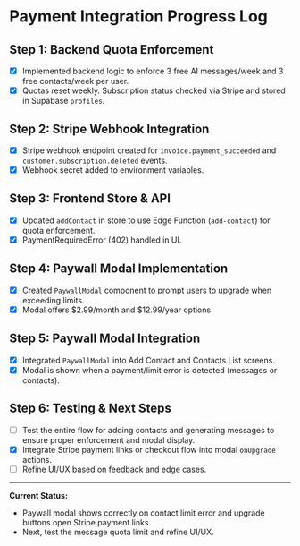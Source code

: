 # Payment Integration Progress Log

## Step 1: Backend Quota Enforcement
- [x] Implemented backend logic to enforce 3 free AI messages/week and 3 free contacts/week per user.
- [x] Quotas reset weekly. Subscription status checked via Stripe and stored in Supabase `profiles`.

## Step 2: Stripe Webhook Integration
- [x] Stripe webhook endpoint created for `invoice.payment_succeeded` and `customer.subscription.deleted` events.
- [x] Webhook secret added to environment variables.

## Step 3: Frontend Store & API
- [x] Updated `addContact` in store to use Edge Function (`add-contact`) for quota enforcement.
- [x] PaymentRequiredError (402) handled in UI.

## Step 4: Paywall Modal Implementation
- [x] Created `PaywallModal` component to prompt users to upgrade when exceeding limits.
- [x] Modal offers $2.99/month and $12.99/year options.

## Step 5: Paywall Modal Integration
- [x] Integrated `PaywallModal` into Add Contact and Contacts List screens.
- [x] Modal is shown when a payment/limit error is detected (messages or contacts).

## Step 6: Testing & Next Steps
- [ ] Test the entire flow for adding contacts and generating messages to ensure proper enforcement and modal display.
- [x] Integrate Stripe payment links or checkout flow into modal `onUpgrade` actions.
- [ ] Refine UI/UX based on feedback and edge cases.

---

**Current Status:**
- Paywall modal shows correctly on contact limit error and upgrade buttons open Stripe payment links.
- Next, test the message quota limit and refine UI/UX.
